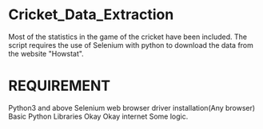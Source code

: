 # Cricket_Data_Extraction
Most of the statistics in the game of the cricket have been included. The script requires the use of Selenium with python to download the data from the website "Howstat". 
# REQUIREMENT
Python3 and above
Selenium web browser driver installation(Any browser)
Basic Python Libraries
Okay Okay internet
Some logic. 

